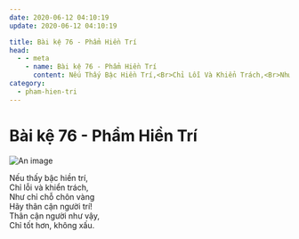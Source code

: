 ```yaml
---
date: 2020-06-12 04:10:19
update: 2020-06-12 04:10:19

title: Bài kệ 76 - Phẩm Hiền Trí
head:
  - - meta
    - name: Bài kệ 76 - Phẩm Hiền Trí
      content: Nếu Thấy Bậc Hiền Trí,<Br>Chỉ Lỗi Và Khiển Trách,<Br>Như Chỉ Chỗ Chôn Vàng<Br>Hãy Thân Cận Người Trí!<Br>Thân Cận Người Như Vậy,<Br>Chỉ Tốt Hơn, Không Xấu.<Br>
category:
  - pham-hien-tri
---
```


# Bài kệ 76 - Phẩm Hiền Trí

![An image](/img/pham-hien-tri/pham-hien-tri-076.jpg)

Nếu thấy bậc hiền trí,<br>Chỉ lỗi và khiển trách,<br>Như chỉ chỗ chôn vàng<br>Hãy thân cận người trí!<br>Thân cận người như vậy,<br>Chỉ tốt hơn, không xấu.<br>
